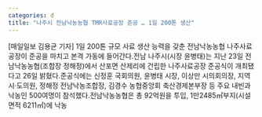 ```yaml
---
categories: d
title: "나주시 전남낙농농협 TMR사료공장 준공 … 1일 200톤 생산"
---
```

[매일일보 김용균 기자] 1일 200톤 규모 사료 생산 능력을 갖춘 전남낙농농협 나주사료공장이 준공을 마치고 본격 가동에 들어간다.전남 나주시(시장 윤병태)는 지난 23일 전남낙농농협(조합장 정해정)에서 산포면 산제리에 건립한 나주사료공장 준공식이 개최됐다고 26일 밝혔다.준공식에는 신정훈 국회의원, 윤병태 시장, 이상만 시의회의장, 지역 시·도의원, 정해정 전남낙농조합장, 김경수 농협중앙회 축산경제본부장 등 주요 내빈과 낙농인 500여명이 참석했다.전남낙농농협은 총 92억원을 투입, 1만2485㎡부지(시설면적 6211㎡)에 낙농